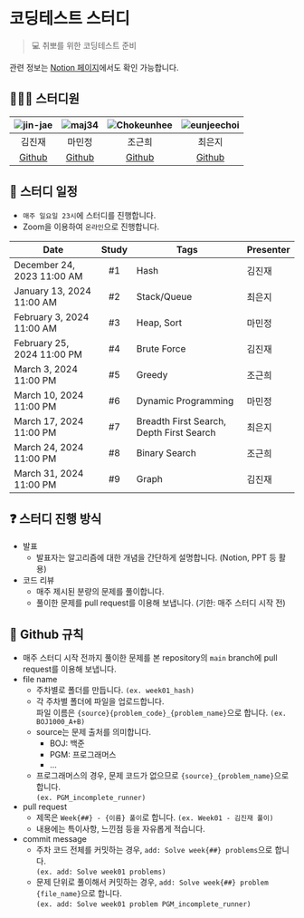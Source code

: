 # 코딩테스트 스터디

> 💻 취뽀를 위한 코딩테스트 준비

관련 정보는 [Notion 페이지](https://mysticalnd.notion.site/ac45e046299e490d8255fb0a4d7d7886?pvs=4)에서도 확인 가능합니다.


## 🧑🏻‍💻 스터디원

| ![jin-jae](https://avatars.githubusercontent.com/u/97018331) | ![maj34](https://avatars.githubusercontent.com/u/75362328) | ![Chokeunhee](https://avatars.githubusercontent.com/u/43236895) | ![eunjeechoi](https://avatars.githubusercontent.com/u/97671436) |
| :---: | :---: | :---: | :---: |
| 김진재 | 마민정 | 조근희 | 최은지 |
| [Github](https://github.com/jin-jae) | [Github](https://github.com/maj34) | [Github](https://github.com/Chokeunhee) | [Github](https://github.com/eunjeechoi) |

## 📅 스터디 일정
- `매주 일요일 23시`에 스터디를 진행합니다.
- Zoom을 이용하여 `온라인`으로 진행합니다.

| Date | Study | Tags | Presenter |
|------------|:-----:|------|------|
| December 24, 2023 11:00 AM | #1 | Hash | 김진재 |
| January 13, 2024 11:00 AM | #2 | Stack/Queue | 최은지 |
| February 3, 2024 11:00 AM | #3 | Heap, Sort | 마민정 |
| February 25, 2024 11:00 PM | #4 | Brute Force | 김진재 |
| March 3, 2024 11:00 PM | #5 | Greedy | 조근희 |
| March 10, 2024 11:00 PM | #6 | Dynamic Programming | 마민정 |
| March 17, 2024 11:00 PM | #7 | Breadth First Search, Depth First Search | 최은지 |
| March 24, 2024 11:00 PM | #8 | Binary Search | 조근희 |
| March 31, 2024 11:00 PM | #9 | Graph | 김진재 |

## ❓ 스터디 진행 방식

- 발표
    - 발표자는 알고리즘에 대한 개념을 간단하게 설명합니다. (Notion, PPT 등 활용)
- 코드 리뷰
    - 매주 제시된 분량의 문제를 풀이합니다.
    - 풀이한 문제를 pull request를 이용해 보냅니다. (기한: 매주 스터디 시작 전)


## 🌲 Github 규칙
- 매주 스터디 시작 전까지 풀이한 문제를 본 repository의 `main` branch에 pull request를 이용해 보냅니다.
- file name
    - 주차별로 폴더를 만듭니다. `(ex. week01_hash)`
    - 각 주차별 폴더에 파일을 업로드합니다.  
    파일 이름은 `{source}{problem_code}_{problem_name}`으로 합니다. `(ex. BOJ1000_A+B)`
    - source는 문제 출처를 의미합니다.
        - BOJ: 백준
        - PGM: 프로그래머스
        - ...
    - 프로그래머스의 경우, 문제 코드가 없으므로 `{source}_{problem_name}`으로 합니다.  
    `(ex. PGM_incomplete_runner)`
- pull request
    - 제목은 `Week{##} - {이름} 풀이`로 합니다. `(ex. Week01 - 김진재 풀이)`
    - 내용에는 특이사항, 느낀점 등을 자유롭게 적습니다.
- commit message
    - 주차 코드 전체를 커밋하는 경우, `add: Solve week{##} problems`으로 합니다.  
    `(ex. add: Solve week01 problems)`
    - 문제 단위로 풀이해서 커밋하는 경우, `add: Solve week{##} problem {file_name}`으로 합니다.  
    `(ex. add: Solve week01 problem PGM_incomplete_runner)`
